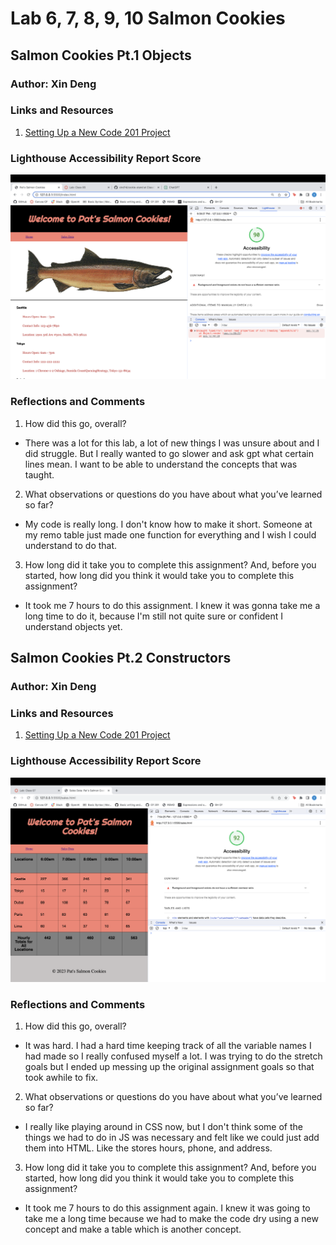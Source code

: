 # Lab 6, 7, 8, 9, 10 Salmon Cookies

## Salmon Cookies Pt.1 Objects

### Author: Xin Deng

### Links and Resources

1. [Setting Up a New Code 201 Project](https://codefellows.github.io/code-201-guide/curriculum/class-02/project-setup)


### Lighthouse Accessibility Report Score

![Lighthouse report for Lab 6](img/lighthouse1.png)

### Reflections and Comments

1. How did this go, overall?

  - There was a lot for this lab, a lot of new things I was unsure about and I did struggle. But I really wanted to go slower and ask gpt what certain lines mean. I want to be able to understand the concepts that was taught. 
  

2. What observations or questions do you have about what you’ve learned so far?

 - My code is really long. I don't know how to make it short. Someone at my remo table just made one function for everything and I wish I could understand to do that. 

3. How long did it take you to complete this assignment? And, before you started, how long did you think it would take you to complete this assignment?
 
- It took me 7 hours to do this assignment. I knew it was gonna take me a long time to do it, because I'm still not quite sure or confident I understand objects yet. 

## Salmon Cookies Pt.2 Constructors

### Author: Xin Deng

### Links and Resources

1. [Setting Up a New Code 201 Project](https://codefellows.github.io/code-201-guide/curriculum/class-02/project-setup)


### Lighthouse Accessibility Report Score

![Lighthouse report for Lab 7](img/lighthouse2.png)

### Reflections and Comments

1. How did this go, overall?

 - It was hard. I had a hard time keeping track of all the variable names I had made so I really confused myself a lot. I was trying to do the stretch goals but I ended up messing up the original assignment goals so that took awhile to fix. 
  
2. What observations or questions do you have about what you’ve learned so far?

- I really like playing around in CSS now, but I don't think some of the things we had to do in JS was necessary and felt like we could just add them into HTML. Like the stores hours, phone, and address.

3. How long did it take you to complete this assignment? And, before you started, how long did you think it would take you to complete this assignment?
 
- It took me 7 hours to do this assignment again. I knew it was going to take me a long time because we had to make the code dry using a new concept and make a table which is another concept. 